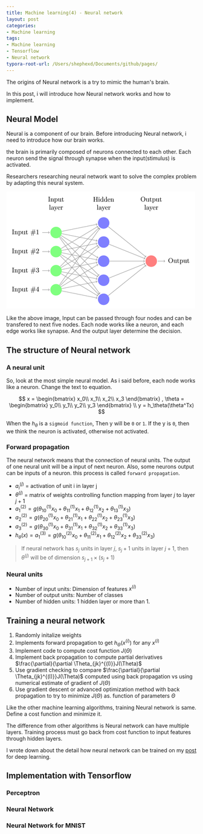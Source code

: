 ```yaml
---
title: Machine learning(4) - Neural network
layout: post
categories:
- Machine learning
tags:
- Machine learning
- Tensorflow
- Neural network
typora-root-url: /Users/shephexd/Documents/github/pages/
---
```




The origins of Neural network is a try to mimic the human's brain.

In this post, i will introduce how Neural network works and how to implement.




<!--more-->



## Neural Model

Neural is a component of our brain. Before introducing Neural network, i need to introduce how our brain works.



the brain is primarily composed of neurons connected to each other. Each neuron send the signal through synapse when the input(stimulus) is activated.



Researchers researching neural network want to solve the complex problem by adapting this neural system.

![neural-network](/assets/post_images/DeepLearning/neural-network.png)



Like the above image, Input can be passed through four nodes and can be transfered to next five nodes. Each node works like a neuron, and each edge works like synapse. And the output layer determine the decision.





## The structure of Neural network



### A neural unit

So, look at the most simple neural model. As i said before, each node works like a neuron. Change the text to equation. 

$$
x = \begin{bmatrix}
x_0\\
x_1\\
x_2\\
x_3
\end{bmatrix}
, 
\theta = \begin{bmatrix}
y_0\\
y_1\\
y_2\\
y_3
\end{bmatrix}
\\
y = h_\theta(\theta^Tx)
$$



When the $h_\theta$ is a `sigmoid function`, Then y will be `0`  or `1`.  If the y is `0`, then we think the neuron is activated, otherwise not activated.



### Forward propagation

The neural network means that the connection of neural units. The output of one neural unit will be a input of next neuron. Also, some neurons output can be inputs of a neuron. this process is called `forward propagation`.



-   $a_i^{(j)}$ = activation of unit i in layer j
-   $\theta^{(j)}$ = matrix of weights controlling function mapping from layer $j$ to layer $j+1$
-   $a_1^{(2)} = g(\theta_{10}^{(1)}x_0 + \theta_{11}^{(1)}x_1 + \theta_{12}^{(1)}x_2 + \theta_{13}^{(1)}x_3 )$
-   $a_2^{(2)} = g(\theta_{20}^{(1)}x_0 + \theta_{21}^{(1)}x_1 + \theta_{22}^{(1)}x_2 + \theta_{23}^{(1)}x_3 )$
-   $a_3^{(2)} = g(\theta_{30}^{(1)}x_0 + \theta_{31}^{(1)}x_1 + \theta_{32}^{(1)}x_2 + \theta_{33}^{(1)}x_3 )$
-   $h_\theta(x) = a_1^{(3)} = g(\theta_{10}^{(2)}x_0 + \theta_{11}^{(2)}x_1 + \theta_{12}^{(2)}x_2 + \theta_{33}^{(2)}x_3 )$





>   If neural network has $s_j$ units in layer $j$, $s_j+1$ units in layer $j+1$, then $\theta^{(j)}$ will be of dimension $s_{j+1} \times (s_j + 1)$



### Neural units

-   Number of input units: Dimension of features $x^{(i)}$
-   Number of output units: Number of classes
-   Number of hidden units: 1 hidden layer or more than 1.



## Training a neural network

1.  Randomly initalize weights
2.  Implements forward propagation to get $h_\Theta(x^{(i)})$ for any $x^{(i)}$
3.  Implement code to compute cost function $J(\Theta)$
4.  Implement back propagation to compute partial derivatives $\frac{\partial}{\partial \Theta_{jk}^{(l)}}J(\Theta)$
5.  Use gradient checking to compare $\frac{\partial}{\partial \Theta_{jk}^{(l)}}J(\Theta)$ computed using back propagation vs using numerical estimate of gradient of $J(\Theta)$
6.  Use gradient descent or advanced optimization method with back propagation to try to minimize $J(\Theta)$ as. function of parameters $\Theta$



Like the other machine learning algorithms, training Neural network is same. Define a cost function and minimize it.

The difference from other algorithms is Neural network can have multiple layers. Training process must go back from cost function to input features through hidden layers.



I wrote down about the detail how neural network can be trained on my [post](http;//http://shephexd.github.io/deep%20learning/2017/06/10/Deep_learning-Learning.html) for deep learning.



## Implementation with Tensorflow


### Perceptron

 <script src="https://gist.github.com/Shephexd/0d00f3b4d9aff9f0a9d1b425b3a3c100.js?file=perception.py"></script>


### Neural Network


 <script src="https://gist.github.com/Shephexd/0d00f3b4d9aff9f0a9d1b425b3a3c100.js?file=NN.py"></script>


### Neural Network for MNIST

 <script src="https://gist.github.com/Shephexd/0d00f3b4d9aff9f0a9d1b425b3a3c100.js?file=DNN_MNIST.py"></script>

